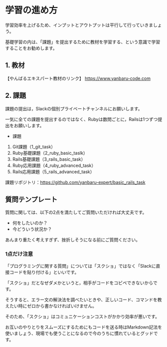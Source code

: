 # 学習の進め方

学習効率を上げるため、インプットとアウトプットは平行して行っていきましょう。

基礎学習の内は、「課題」を提出するために教材を学習する、という意識で学習することをお勧めします。

## 1. 教材

【やんばるエキスパート教材のリンク】 https://www.yanbaru-code.com

## 2. 課題

課題の提出は，Slackの個別プライベートチャンネルにお願いします。

一気に全ての課題を提出するのではなく、Rubyは数問ごとに，Railsは1つずつ提出をお願いします。

- 課題

1. Git課題（1_git_task）
2. Ruby基礎課題（2_ruby_basic_taslk）
3. Rails基礎課題（3_rails_basic_task）
4. Ruby応用課題（4_ruby_advanced_task）
5. Rails応用課題（5_rails_advanced_task）

課題リポジトリ：https://github.com/yanbaru-expert/basic_rails_task

## 質問テンプレート

質問に関しては、以下の2点を満たしてご質問いただければ大丈夫です。

- 何をしたいのか？
- 今どういう状況か？

あんまり重たく考えすぎず、挫折しそうになる前にご質問ください。

### 1点だけ注意

「プログラミングに関する質問」については「スクショ」ではなく「Slackに直接コードを貼り付ける」といいです。

「スクショ」だとなぜダメかというと，相手がコードをコピペできないからです。

そうすると、エラー文の解決法を調べたいときや、正しいコード、コマンドを教えたい時にゼロから書かなければいけません。

そのため、「スクショ」はコミュニケーションコストがかかり効率が悪いです。

お互いのやりとりをスムーズにするためにもコードを送る時はMarkdown記法を使いましょう、現場でも使うことになるので今のうちに慣れているとグッドです。
